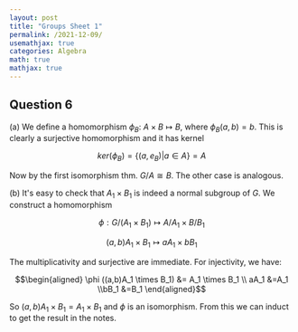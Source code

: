 ```yaml
---
layout: post
title: "Groups Sheet 1"
permalink: /2021-12-09/
usemathjax: true
categories: Algebra
math: true
mathjax: true
---
```



## Question 6  

(a) We define a homomorphism 
$\phi_B$: $A \times B \mapsto B$, 
where $\phi_B(a,b)=b$. This is clearly a surjective homomorphism and it has kernel

$$ker(\phi_B)=\{(a,e_{B}) | a \in A\}=A$$ 

Now by the first isomorphism thm. 
$G/ A \cong B$. The other case is analogous.  

(b) It's easy to check that $A_1 \times B_1$ is indeed a normal subgroup of $G$.
We construct a homomorphism 

$$\phi : G / (A_1 \times B_1) \mapsto A/A_1\times B/B_1$$


$$(a,b)A_1 \times B_1 \mapsto aA_1 \times bB_1$$

The multiplicativity and surjective are immediate. For injectivity, we have:

$$\begin{aligned}
\phi ((a,b)A_1 \times B_1) &= A_1 \times B_1 \\ 
aA_1 &=A_1 
\\bB_1 &=B_1
\end{aligned}$$

So $(a,b)A_1 \times B_1=A_1 \times B_1$ and $\phi$ is an isomorphism. From this we can
induct to get the result in the notes.